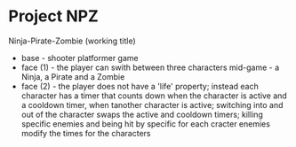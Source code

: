 Project NPZ
===========
Ninja-Pirate-Zombie (working title)

* base - shooter platformer game
* face (1) - the player can swith between three characters mid-game - a Ninja, a Pirate and a Zombie
* face (2) - the player does not have a 'life' property; instead each character has a timer that counts down when the character is active and a cooldown timer, when tanother character is active; switching into and out of the character swaps the active and cooldown timers; killing specific enemies and being hit by specific for each cracter enemies modify the times for the characters

